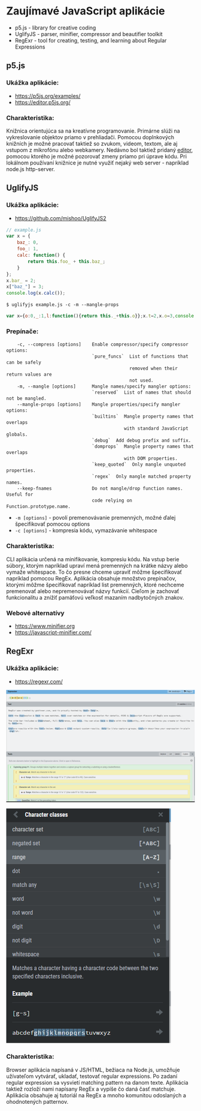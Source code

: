 ﻿# Zaujímavé JavaScript aplikácie
- p5.js - library for creative coding
- UglifyJS - parser, minifier, compressor and beautifier toolkit
- RegExr - tool for creating, testing, and learning about Regular Expressions
## p5.js
### Ukážka aplikácie:

- https://p5js.org/examples/
- https://editor.p5js.org/

### Charakteristika:
Knižnica orientujúca sa na kreatívne programovanie. Primárne slúži na vykreslovanie objektov priamo v prehliadači. Pomocou doplnkových knižních je možné pracovať taktiež so zvukom, videom, textom, ale aj vstupom z mikrofónu alebo webkamery. Nedávno bol taktiež pridaný [editor](https://editor.p5js.org/), pomocou ktorého je možné pozorovať zmeny priamo pri úprave kódu. Pri lokálnom používaní knižnice je nutné využiť nejaký web server - napríklad node.js http-server.
## UglifyJS

### Ukážka aplikácie:
- https://github.com/mishoo/UglifyJS2
```javascript
// example.js
var x = {
    baz_: 0,
    foo_: 1,
    calc: function() {
        return this.foo_ + this.baz_;
    }
};
x.bar_ = 2;
x["baz_"] = 3;
console.log(x.calc());
```
```
$ uglifyjs example.js -c -m --mangle-props
```
```javascript
var x={o:0,_:1,l:function(){return this._+this.o}};x.t=2,x.o=3,console.log(x.l());
```
### Prepínače:
```
    -c, --compress [options]    Enable compressor/specify compressor options:
                                `pure_funcs`  List of functions that can be safely
                                              removed when their return values are
                                              not used.
    -m, --mangle [options]      Mangle names/specify mangler options:
                                `reserved`  List of names that should not be mangled.
    --mangle-props [options]    Mangle properties/specify mangler options:
                                `builtins`  Mangle property names that overlaps
                                            with standard JavaScript globals.
                                `debug`  Add debug prefix and suffix.
                                `domprops`  Mangle property names that overlaps
                                            with DOM properties.
                                `keep_quoted`  Only mangle unquoted properties.
                                `regex`  Only mangle matched property names.
    --keep-fnames               Do not mangle/drop function names.  Useful for
                                code relying on Function.prototype.name.
```
- ```-m [options]``` - povolí premenovávanie premenných, možné ďalej špecifikovať pomocou options
- ```-c [options]``` - kompresia kódu, vymazávanie whitespace
### Charakteristika:
CLI aplikácia určená na minifikovanie, kompresiu kódu. Na vstup berie súbory, ktorým napríklad upraví mená premenných na krátke názvy alebo vymaže whitespace. To čo presne chceme upraviť môžme špecifikovať napríklad pomocou RegEx.
Aplikácia obsahuje množstvo prepínačov, ktorými môžme špecifikovať napríklad list premenných, ktoré nechceme premenovať alebo nepremenovávať názvy funkcií.
Cieľom je zachovať funkcionalitu a znížiť pamäťovú veľkosť mazaním nadbytočných znakov.
### Webové alternatívy
- https://www.minifier.org
- https://javascript-minifier.com/

## RegExr

### Ukážka aplikácie:
- https://regexr.com/

![](img/regex.PNG)

![](img/regex2.PNG)

### Charakteristika:
Browser aplikácia napísaná v JS/HTML, bežiaca na Node.js, umožňuje užívateľom vytvárať, ukladať, testovať regular expressions. Po zadaní regular expression sa vysvietí matching pattern na danom texte. Aplikácia taktiež rozloží nami napísany RegEx a vypíše čo daná časť matchuje.
Aplikácia obsahuje aj tutoriál na RegEx a mnoho komunitou odoslaných a ohodnotených patternov.


